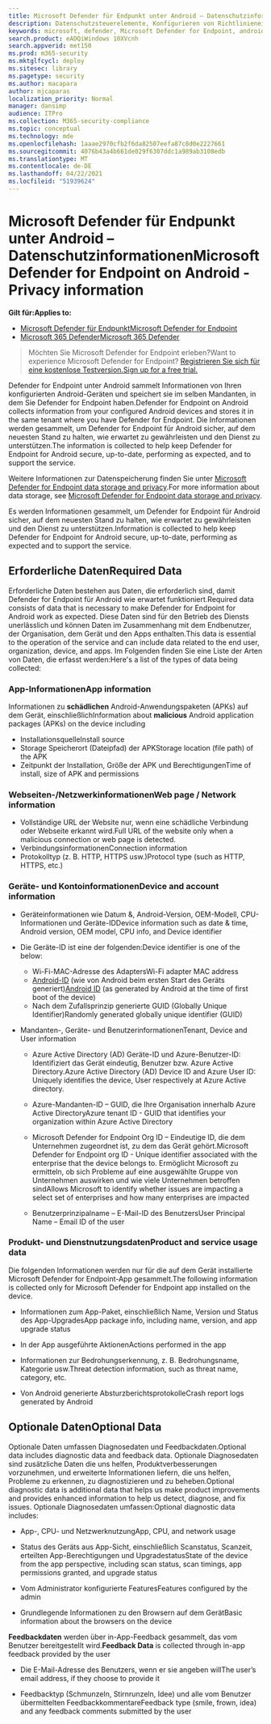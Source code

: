 ```yaml
---
title: Microsoft Defender für Endpunkt unter Android – Datenschutzinformationen
description: Datenschutzsteuerelemente, Konfigurieren von Richtlinieneinstellungen, die sich auf den Datenschutz auswirken, sowie Informationen zu den diagnosedaten, die in Microsoft Defender for Endpoint auf Android gesammelt werden.
keywords: microsoft, defender, Microsoft Defender for Endpoint, android, privacy, diagnostic
search.product: eADQiWindows 10XVcnh
search.appverid: met150
ms.prod: m365-security
ms.mktglfcycl: deploy
ms.sitesec: library
ms.pagetype: security
ms.author: macapara
author: mjcaparas
localization_priority: Normal
manager: dansimp
audience: ITPro
ms.collection: M365-security-compliance
ms.topic: conceptual
ms.technology: mde
ms.openlocfilehash: 1aaae2970cfb2f6da82507eefa87c8d0e2227661
ms.sourcegitcommit: 4076b43a4b661de029f6307ddc1a989ab3108edb
ms.translationtype: MT
ms.contentlocale: de-DE
ms.lasthandoff: 04/22/2021
ms.locfileid: "51939624"
---
```

#  <a name="microsoft-defender-for-endpoint-on-android---privacy-information"></a><span data-ttu-id="f0594-104">Microsoft Defender für Endpunkt unter Android – Datenschutzinformationen</span><span class="sxs-lookup"><span data-stu-id="f0594-104">Microsoft Defender for Endpoint on Android - Privacy information</span></span>

<span data-ttu-id="f0594-105">**Gilt für:**</span><span class="sxs-lookup"><span data-stu-id="f0594-105">**Applies to:**</span></span>
- [<span data-ttu-id="f0594-106">Microsoft Defender für Endpunkt</span><span class="sxs-lookup"><span data-stu-id="f0594-106">Microsoft Defender for Endpoint</span></span>](https://go.microsoft.com/fwlink/p/?linkid=2154037)
- [<span data-ttu-id="f0594-107">Microsoft 365 Defender</span><span class="sxs-lookup"><span data-stu-id="f0594-107">Microsoft 365 Defender</span></span>](https://go.microsoft.com/fwlink/?linkid=2118804)

> <span data-ttu-id="f0594-108">Möchten Sie Microsoft Defender for Endpoint erleben?</span><span class="sxs-lookup"><span data-stu-id="f0594-108">Want to experience Microsoft Defender for Endpoint?</span></span> [<span data-ttu-id="f0594-109">Registrieren Sie sich für eine kostenlose Testversion.</span><span class="sxs-lookup"><span data-stu-id="f0594-109">Sign up for a free trial.</span></span>](https://www.microsoft.com/microsoft-365/windows/microsoft-defender-atp?ocid=docs-wdatp-exposedapis-abovefoldlink) 


<span data-ttu-id="f0594-110">Defender for Endpoint unter Android sammelt Informationen von Ihren konfigurierten Android-Geräten und speichert sie im selben Mandanten, in dem Sie Defender for Endpoint haben.</span><span class="sxs-lookup"><span data-stu-id="f0594-110">Defender for Endpoint on Android collects information from your configured Android devices and stores it in the same tenant where you have Defender for Endpoint.</span></span> <span data-ttu-id="f0594-111">Die Informationen werden gesammelt, um Defender for Endpoint für Android sicher, auf dem neuesten Stand zu halten, wie erwartet zu gewährleisten und den Dienst zu unterstützen.</span><span class="sxs-lookup"><span data-stu-id="f0594-111">The information is collected to help keep Defender for Endpoint for Android secure, up-to-date, performing as expected, and to support the service.</span></span>

<span data-ttu-id="f0594-112">Weitere Informationen zur Datenspeicherung finden Sie unter [Microsoft Defender for Endpoint data storage and privacy](data-storage-privacy.md).</span><span class="sxs-lookup"><span data-stu-id="f0594-112">For more information about data storage, see [Microsoft Defender for Endpoint data storage and privacy](data-storage-privacy.md).</span></span>

<span data-ttu-id="f0594-113">Es werden Informationen gesammelt, um Defender for Endpoint für Android sicher, auf dem neuesten Stand zu halten, wie erwartet zu gewährleisten und den Dienst zu unterstützen.</span><span class="sxs-lookup"><span data-stu-id="f0594-113">Information is collected to help keep Defender for Endpoint for Android secure, up-to-date, performing as expected and to support the service.</span></span>

## <a name="required-data"></a><span data-ttu-id="f0594-114">Erforderliche Daten</span><span class="sxs-lookup"><span data-stu-id="f0594-114">Required Data</span></span> 

<span data-ttu-id="f0594-115">Erforderliche Daten bestehen aus Daten, die erforderlich sind, damit Defender for Endpoint für Android wie erwartet funktioniert.</span><span class="sxs-lookup"><span data-stu-id="f0594-115">Required data consists of data that is necessary to make Defender for Endpoint for Android work as expected.</span></span> <span data-ttu-id="f0594-116">Diese Daten sind für den Betrieb des Diensts unerlässlich und können Daten im Zusammenhang mit dem Endbenutzer, der Organisation, dem Gerät und den Apps enthalten.</span><span class="sxs-lookup"><span data-stu-id="f0594-116">This data is essential to the operation of the service and can include data related to the end user, organization, device, and apps.</span></span> <span data-ttu-id="f0594-117">Im Folgenden finden Sie eine Liste der Arten von Daten, die erfasst werden:</span><span class="sxs-lookup"><span data-stu-id="f0594-117">Here's a list of the types of data being collected:</span></span>

### <a name="app-information"></a><span data-ttu-id="f0594-118">App-Informationen</span><span class="sxs-lookup"><span data-stu-id="f0594-118">App information</span></span>

<span data-ttu-id="f0594-119">Informationen zu **schädlichen** Android-Anwendungspaketen (APKs) auf dem Gerät, einschließlich</span><span class="sxs-lookup"><span data-stu-id="f0594-119">Information about **malicious** Android application packages (APKs) on the device including</span></span>

-  <span data-ttu-id="f0594-120">Installationsquelle</span><span class="sxs-lookup"><span data-stu-id="f0594-120">Install source</span></span>
-  <span data-ttu-id="f0594-121">Storage Speicherort (Dateipfad) der APK</span><span class="sxs-lookup"><span data-stu-id="f0594-121">Storage location (file path) of the APK</span></span>
-  <span data-ttu-id="f0594-122">Zeitpunkt der Installation, Größe der APK und Berechtigungen</span><span class="sxs-lookup"><span data-stu-id="f0594-122">Time of install, size of APK and permissions</span></span>

### <a name="web-page--network-information"></a><span data-ttu-id="f0594-123">Webseiten-/Netzwerkinformationen</span><span class="sxs-lookup"><span data-stu-id="f0594-123">Web page / Network information</span></span>

- <span data-ttu-id="f0594-124">Vollständige URL der Website nur, wenn eine schädliche Verbindung oder Webseite erkannt wird.</span><span class="sxs-lookup"><span data-stu-id="f0594-124">Full URL of the website only when a malicious connection or web page is detected.</span></span>
- <span data-ttu-id="f0594-125">Verbindungsinformationen</span><span class="sxs-lookup"><span data-stu-id="f0594-125">Connection information</span></span>
- <span data-ttu-id="f0594-126">Protokolltyp (z. B. HTTP, HTTPS usw.)</span><span class="sxs-lookup"><span data-stu-id="f0594-126">Protocol type (such as HTTP, HTTPS, etc.)</span></span>


### <a name="device-and-account-information"></a><span data-ttu-id="f0594-127">Geräte- und Kontoinformationen</span><span class="sxs-lookup"><span data-stu-id="f0594-127">Device and account information</span></span>

- <span data-ttu-id="f0594-128">Geräteinformationen wie Datum &, Android-Version, OEM-Modell, CPU-Informationen und Geräte-ID</span><span class="sxs-lookup"><span data-stu-id="f0594-128">Device information such as date & time, Android version, OEM model, CPU       info, and Device identifier</span></span>
- <span data-ttu-id="f0594-129">Die Geräte-ID ist eine der folgenden:</span><span class="sxs-lookup"><span data-stu-id="f0594-129">Device identifier is one of the below:</span></span>
    - <span data-ttu-id="f0594-130">Wi-Fi-MAC-Adresse des Adapters</span><span class="sxs-lookup"><span data-stu-id="f0594-130">Wi-Fi adapter MAC address</span></span>
    - <span data-ttu-id="f0594-131">[Android-ID](https://developer.android.com/reference/android/provider/Settings.Secure#ANDROID_ID) (wie von Android beim ersten Start des Geräts generiert)</span><span class="sxs-lookup"><span data-stu-id="f0594-131">[Android       ID](https://developer.android.com/reference/android/provider/Settings.Secure#ANDROID_ID) (as generated by Android at the time of first boot of the device)</span></span>
    - <span data-ttu-id="f0594-132">Nach dem Zufallsprinzip generierte GUID (Globally Unique Identifier)</span><span class="sxs-lookup"><span data-stu-id="f0594-132">Randomly generated globally unique identifier (GUID)</span></span>

- <span data-ttu-id="f0594-133">Mandanten-, Geräte- und Benutzerinformationen</span><span class="sxs-lookup"><span data-stu-id="f0594-133">Tenant, Device and User information</span></span>
    -   <span data-ttu-id="f0594-134">Azure Active Directory (AD) Geräte-ID und Azure-Benutzer-ID: Identifiziert das Gerät eindeutig, Benutzer bzw. Azure Active Directory.</span><span class="sxs-lookup"><span data-stu-id="f0594-134">Azure Active Directory (AD) Device ID and Azure User ID: Uniquely     identifies the device, User respectively at Azure Active directory.</span></span>

    -   <span data-ttu-id="f0594-135">Azure-Mandanten-ID – GUID, die Ihre Organisation innerhalb Azure Active Directory</span><span class="sxs-lookup"><span data-stu-id="f0594-135">Azure tenant ID - GUID that identifies your organization within     Azure Active Directory</span></span>

    -   <span data-ttu-id="f0594-136">Microsoft Defender for Endpoint Org ID – Eindeutige ID, die dem Unternehmen zugeordnet ist, zu dem das Gerät gehört.</span><span class="sxs-lookup"><span data-stu-id="f0594-136">Microsoft Defender for Endpoint org ID - Unique identifier associated with the enterprise that the device belongs to.</span></span> <span data-ttu-id="f0594-137">Ermöglicht Microsoft zu ermitteln, ob sich Probleme auf eine ausgewählte Gruppe von Unternehmen auswirken und wie viele Unternehmen betroffen sind</span><span class="sxs-lookup"><span data-stu-id="f0594-137">Allows Microsoft to identify whether issues are impacting a select set of enterprises and how many enterprises are impacted</span></span> 

    -   <span data-ttu-id="f0594-138">Benutzerprinzipalname – E-Mail-ID des Benutzers</span><span class="sxs-lookup"><span data-stu-id="f0594-138">User Principal Name – Email ID of the user</span></span>

### <a name="product-and-service-usage-data"></a><span data-ttu-id="f0594-139">Produkt- und Dienstnutzungsdaten</span><span class="sxs-lookup"><span data-stu-id="f0594-139">Product and service usage data</span></span>

<span data-ttu-id="f0594-140">Die folgenden Informationen werden nur für die auf dem Gerät installierte Microsoft Defender for Endpoint-App gesammelt.</span><span class="sxs-lookup"><span data-stu-id="f0594-140">The following information is collected only for Microsoft Defender for Endpoint app installed on the device.</span></span> 

-   <span data-ttu-id="f0594-141">Informationen zum App-Paket, einschließlich Name, Version und Status des App-Upgrades</span><span class="sxs-lookup"><span data-stu-id="f0594-141">App package info, including name, version, and app upgrade status</span></span>

-   <span data-ttu-id="f0594-142">In der App ausgeführte Aktionen</span><span class="sxs-lookup"><span data-stu-id="f0594-142">Actions performed in the app</span></span>

-   <span data-ttu-id="f0594-143">Informationen zur Bedrohungserkennung, z. B. Bedrohungsname, Kategorie usw.</span><span class="sxs-lookup"><span data-stu-id="f0594-143">Threat detection information, such as threat name, category, etc.</span></span>

-   <span data-ttu-id="f0594-144">Von Android generierte Absturzberichtsprotokolle</span><span class="sxs-lookup"><span data-stu-id="f0594-144">Crash report logs generated by Android</span></span>

## <a name="optional-data"></a><span data-ttu-id="f0594-145">Optionale Daten</span><span class="sxs-lookup"><span data-stu-id="f0594-145">Optional Data</span></span>

<span data-ttu-id="f0594-146">Optionale Daten umfassen Diagnosedaten und Feedbackdaten.</span><span class="sxs-lookup"><span data-stu-id="f0594-146">Optional data includes diagnostic data and feedback data.</span></span> <span data-ttu-id="f0594-147">Optionale Diagnosedaten sind zusätzliche Daten die uns helfen, Produktverbesserungen vorzunehmen, und erweiterte Informationen liefern, die uns helfen, Probleme zu erkennen, zu diagnostizieren und zu beheben.</span><span class="sxs-lookup"><span data-stu-id="f0594-147">Optional diagnostic data is additional data that helps us make product improvements and provides enhanced information to help us detect, diagnose, and fix issues.</span></span> <span data-ttu-id="f0594-148">Optionale Diagnosedaten umfassen:</span><span class="sxs-lookup"><span data-stu-id="f0594-148">Optional diagnostic data includes:</span></span>

-   <span data-ttu-id="f0594-149">App-, CPU- und Netzwerknutzung</span><span class="sxs-lookup"><span data-stu-id="f0594-149">App, CPU, and network usage</span></span>

-   <span data-ttu-id="f0594-150">Status des Geräts aus App-Sicht, einschließlich Scanstatus, Scanzeit, erteilten App-Berechtigungen und Upgradestatus</span><span class="sxs-lookup"><span data-stu-id="f0594-150">State of the device from the app perspective, including scan status, scan timings, app permissions granted, and upgrade status</span></span>

-   <span data-ttu-id="f0594-151">Vom Administrator konfigurierte Features</span><span class="sxs-lookup"><span data-stu-id="f0594-151">Features configured by the admin</span></span>

-   <span data-ttu-id="f0594-152">Grundlegende Informationen zu den Browsern auf dem Gerät</span><span class="sxs-lookup"><span data-stu-id="f0594-152">Basic information about the browsers on the device</span></span>

<span data-ttu-id="f0594-153">**Feedbackdaten** werden über in-App-Feedback gesammelt, das vom Benutzer bereitgestellt wird.</span><span class="sxs-lookup"><span data-stu-id="f0594-153">**Feedback Data** is collected through in-app feedback provided by the user</span></span>

-   <span data-ttu-id="f0594-154">Die E-Mail-Adresse des Benutzers, wenn er sie angeben will</span><span class="sxs-lookup"><span data-stu-id="f0594-154">The user’s email address, if they choose to provide it</span></span>

-   <span data-ttu-id="f0594-155">Feedbacktyp (Schmunzeln, Stirnrunzeln, Idee) und alle vom Benutzer übermittelten Feedbackkommentare</span><span class="sxs-lookup"><span data-stu-id="f0594-155">Feedback type (smile, frown, idea) and any feedback comments submitted by the user</span></span>
